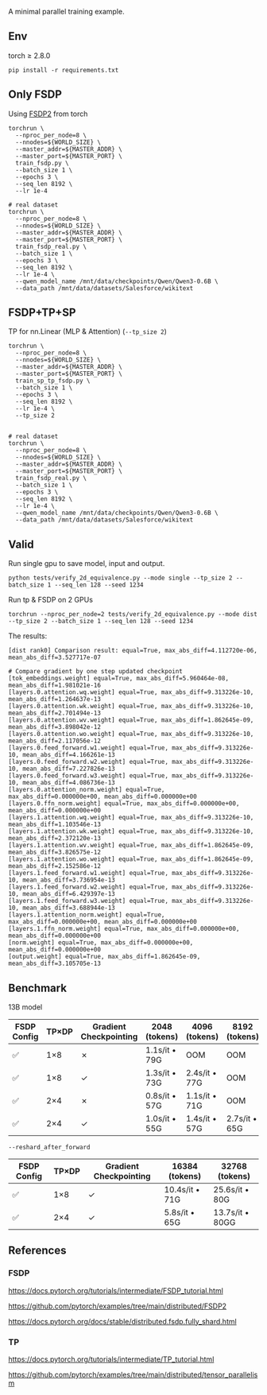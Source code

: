 A minimal parallel training example.

## Env
torch ≥ 2.8.0
```
pip install -r requirements.txt
```

## Only FSDP

Using [FSDP2](https://docs.pytorch.org/tutorials/intermediate/FSDP_tutorial.html) from torch

```
torchrun \
  --nproc_per_node=8 \
  --nnodes=${WORLD_SIZE} \
  --master_addr=${MASTER_ADDR} \
  --master_port=${MASTER_PORT} \
  train_fsdp.py \
  --batch_size 1 \
  --epochs 3 \
  --seq_len 8192 \
  --lr 1e-4

# real dataset
torchrun \
  --nproc_per_node=8 \
  --nnodes=${WORLD_SIZE} \
  --master_addr=${MASTER_ADDR} \
  --master_port=${MASTER_PORT} \
  train_fsdp_real.py \
  --batch_size 1 \
  --epochs 3 \
  --seq_len 8192 \
  --lr 1e-4 \
  --qwen_model_name /mnt/data/checkpoints/Qwen/Qwen3-0.6B \
  --data_path /mnt/data/datasets/Salesforce/wikitext
```

## FSDP+TP+SP

TP for nn.Linear (MLP & Attention) (`--tp_size 2`)

```
torchrun \
  --nproc_per_node=8 \
  --nnodes=${WORLD_SIZE} \
  --master_addr=${MASTER_ADDR} \
  --master_port=${MASTER_PORT} \
  train_sp_tp_fsdp.py \
  --batch_size 1 \
  --epochs 3 \
  --seq_len 8192 \
  --lr 1e-4 \
  --tp_size 2


# real dataset
torchrun \
  --nproc_per_node=8 \
  --nnodes=${WORLD_SIZE} \
  --master_addr=${MASTER_ADDR} \
  --master_port=${MASTER_PORT} \
  train_fsdp_real.py \
  --batch_size 1 \
  --epochs 3 \
  --seq_len 8192 \
  --lr 1e-4 \
  --qwen_model_name /mnt/data/checkpoints/Qwen/Qwen3-0.6B \
  --data_path /mnt/data/datasets/Salesforce/wikitext
```


## Valid

Run single gpu to save model, input and output.

```
python tests/verify_2d_equivalence.py --mode single --tp_size 2 --batch_size 1 --seq_len 128 --seed 1234
```

Run tp & FSDP on 2 GPUs

```
torchrun --nproc_per_node=2 tests/verify_2d_equivalence.py --mode dist --tp_size 2 --batch_size 1 --seq_len 128 --seed 1234
```

The results:

```
[dist rank0] Comparison result: equal=True, max_abs_diff=4.112720e-06, mean_abs_diff=3.527717e-07

# Compare gradient by one step updated checkpoint
[tok_embeddings.weight] equal=True, max_abs_diff=5.960464e-08, mean_abs_diff=1.981021e-16
[layers.0.attention.wq.weight] equal=True, max_abs_diff=9.313226e-10, mean_abs_diff=1.264637e-13
[layers.0.attention.wk.weight] equal=True, max_abs_diff=9.313226e-10, mean_abs_diff=2.701494e-13
[layers.0.attention.wv.weight] equal=True, max_abs_diff=1.862645e-09, mean_abs_diff=3.898042e-12
[layers.0.attention.wo.weight] equal=True, max_abs_diff=9.313226e-10, mean_abs_diff=2.117056e-12
[layers.0.feed_forward.w1.weight] equal=True, max_abs_diff=9.313226e-10, mean_abs_diff=4.166261e-13
[layers.0.feed_forward.w2.weight] equal=True, max_abs_diff=9.313226e-10, mean_abs_diff=7.227826e-13
[layers.0.feed_forward.w3.weight] equal=True, max_abs_diff=9.313226e-10, mean_abs_diff=4.086736e-13
[layers.0.attention_norm.weight] equal=True, max_abs_diff=0.000000e+00, mean_abs_diff=0.000000e+00
[layers.0.ffn_norm.weight] equal=True, max_abs_diff=0.000000e+00, mean_abs_diff=0.000000e+00
[layers.1.attention.wq.weight] equal=True, max_abs_diff=9.313226e-10, mean_abs_diff=1.103546e-13
[layers.1.attention.wk.weight] equal=True, max_abs_diff=9.313226e-10, mean_abs_diff=2.372120e-13
[layers.1.attention.wv.weight] equal=True, max_abs_diff=1.862645e-09, mean_abs_diff=3.826575e-12
[layers.1.attention.wo.weight] equal=True, max_abs_diff=1.862645e-09, mean_abs_diff=2.152586e-12
[layers.1.feed_forward.w1.weight] equal=True, max_abs_diff=9.313226e-10, mean_abs_diff=3.736954e-13
[layers.1.feed_forward.w2.weight] equal=True, max_abs_diff=9.313226e-10, mean_abs_diff=6.429397e-13
[layers.1.feed_forward.w3.weight] equal=True, max_abs_diff=9.313226e-10, mean_abs_diff=3.688944e-13
[layers.1.attention_norm.weight] equal=True, max_abs_diff=0.000000e+00, mean_abs_diff=0.000000e+00
[layers.1.ffn_norm.weight] equal=True, max_abs_diff=0.000000e+00, mean_abs_diff=0.000000e+00
[norm.weight] equal=True, max_abs_diff=0.000000e+00, mean_abs_diff=0.000000e+00
[output.weight] equal=True, max_abs_diff=1.862645e-09, mean_abs_diff=3.105705e-13
```

## Benchmark

13B model

| FSDP Config | TP×DP | Gradient Checkpointing | 2048 (tokens) | 4096 (tokens) | 8192 (tokens) | 16384 (tokens) |
|-------------|-------|-------------------------|---------------|---------------|---------------|----------------|
| ✅          | 1×8   | ✗                       | 1.1s/it • 79G | OOM           | OOM           | OOM            |
| ✅          | 1×8   | ✓                       | 1.3s/it • 73G | 2.4s/it • 77G | OOM           | OOM            |
| ✅          | 2×4   | ✗                       | 0.8s/it • 57G | 1.1s/it • 71G | OOM           | OOM            |
| ✅          | 2×4   | ✓                       | 1.0s/it • 55G | 1.4s/it • 57G | 2.7s/it • 65G | 5.8s/it • 70G |

`--reshard_after_forward`

| FSDP Config | TP×DP | Gradient Checkpointing | 16384 (tokens) | 32768 (tokens) |
|-------------|-------|-------------------------|---------------|---------------|
| ✅          | 1×8   | ✓                       | 10.4s/it • 71G | 25.6s/it • 80G |
| ✅          | 2×4   | ✓                       | 5.8s/it • 65G | 13.7s/it • 80GG | 


## References


### FSDP

https://docs.pytorch.org/tutorials/intermediate/FSDP_tutorial.html

https://github.com/pytorch/examples/tree/main/distributed/FSDP2

https://docs.pytorch.org/docs/stable/distributed.fsdp.fully_shard.html


### TP
https://docs.pytorch.org/tutorials/intermediate/TP_tutorial.html

https://github.com/pytorch/examples/tree/main/distributed/tensor_parallelism
